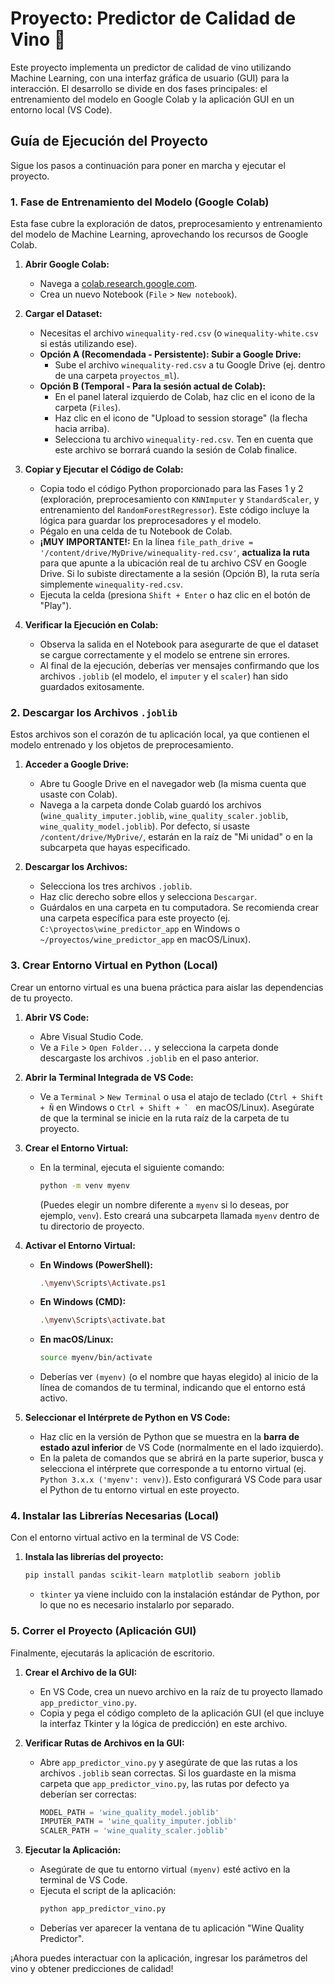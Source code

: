 # Proyecto: Predictor de Calidad de Vino 🍷

Este proyecto implementa un predictor de calidad de vino utilizando Machine Learning, con una interfaz gráfica de usuario (GUI) para la interacción. El desarrollo se divide en dos fases principales: el entrenamiento del modelo en Google Colab y la aplicación GUI en un entorno local (VS Code).

## Guía de Ejecución del Proyecto

Sigue los pasos a continuación para poner en marcha y ejecutar el proyecto.

### 1. Fase de Entrenamiento del Modelo (Google Colab)

Esta fase cubre la exploración de datos, preprocesamiento y entrenamiento del modelo de Machine Learning, aprovechando los recursos de Google Colab.

1.  **Abrir Google Colab:**
    * Navega a [colab.research.google.com](https://colab.research.google.com/).
    * Crea un nuevo Notebook (`File` > `New notebook`).

2.  **Cargar el Dataset:**
    * Necesitas el archivo `winequality-red.csv` (o `winequality-white.csv` si estás utilizando ese).
    * **Opción A (Recomendada - Persistente): Subir a Google Drive:**
        * Sube el archivo `winequality-red.csv` a tu Google Drive (ej. dentro de una carpeta `proyectos_ml`).
    * **Opción B (Temporal - Para la sesión actual de Colab):**
        * En el panel lateral izquierdo de Colab, haz clic en el icono de la carpeta (`Files`).
        * Haz clic en el icono de "Upload to session storage" (la flecha hacia arriba).
        * Selecciona tu archivo `winequality-red.csv`. Ten en cuenta que este archivo se borrará cuando la sesión de Colab finalice.

3.  **Copiar y Ejecutar el Código de Colab:**
    * Copia todo el código Python proporcionado para las Fases 1 y 2 (exploración, preprocesamiento con `KNNImputer` y `StandardScaler`, y entrenamiento del `RandomForestRegressor`). Este código incluye la lógica para guardar los preprocesadores y el modelo.
    * Pégalo en una celda de tu Notebook de Colab.
    * **¡MUY IMPORTANTE!:** En la línea `file_path_drive = '/content/drive/MyDrive/winequality-red.csv'`, **actualiza la ruta** para que apunte a la ubicación real de tu archivo CSV en Google Drive. Si lo subiste directamente a la sesión (Opción B), la ruta sería simplemente `winequality-red.csv`.
    * Ejecuta la celda (presiona `Shift + Enter` o haz clic en el botón de "Play").

4.  **Verificar la Ejecución en Colab:**
    * Observa la salida en el Notebook para asegurarte de que el dataset se cargue correctamente y el modelo se entrene sin errores.
    * Al final de la ejecución, deberías ver mensajes confirmando que los archivos `.joblib` (el modelo, el `imputer` y el `scaler`) han sido guardados exitosamente.

### 2. Descargar los Archivos `.joblib`

Estos archivos son el corazón de tu aplicación local, ya que contienen el modelo entrenado y los objetos de preprocesamiento.

1.  **Acceder a Google Drive:**
    * Abre tu Google Drive en el navegador web (la misma cuenta que usaste con Colab).
    * Navega a la carpeta donde Colab guardó los archivos (`wine_quality_imputer.joblib`, `wine_quality_scaler.joblib`, `wine_quality_model.joblib`). Por defecto, si usaste `/content/drive/MyDrive/`, estarán en la raíz de "Mi unidad" o en la subcarpeta que hayas especificado.

2.  **Descargar los Archivos:**
    * Selecciona los tres archivos `.joblib`.
    * Haz clic derecho sobre ellos y selecciona `Descargar`.
    * Guárdalos en una carpeta en tu computadora. Se recomienda crear una carpeta específica para este proyecto (ej. `C:\proyectos\wine_predictor_app` en Windows o `~/proyectos/wine_predictor_app` en macOS/Linux).

### 3. Crear Entorno Virtual en Python (Local)

Crear un entorno virtual es una buena práctica para aislar las dependencias de tu proyecto.

1.  **Abrir VS Code:**
    * Abre Visual Studio Code.
    * Ve a `File` > `Open Folder...` y selecciona la carpeta donde descargaste los archivos `.joblib` en el paso anterior.

2.  **Abrir la Terminal Integrada de VS Code:**
    * Ve a `Terminal` > `New Terminal` o usa el atajo de teclado (`Ctrl + Shift + Ñ` en Windows o ``Ctrl + Shift + ` `` en macOS/Linux). Asegúrate de que la terminal se inicie en la ruta raíz de la carpeta de tu proyecto.

3.  **Crear el Entorno Virtual:**
    * En la terminal, ejecuta el siguiente comando:
        ```bash
        python -m venv myenv
        ```
        (Puedes elegir un nombre diferente a `myenv` si lo deseas, por ejemplo, `venv`). Esto creará una subcarpeta llamada `myenv` dentro de tu directorio de proyecto.

4.  **Activar el Entorno Virtual:**
    * **En Windows (PowerShell):**
        ```bash
        .\myenv\Scripts\Activate.ps1
        ```
    * **En Windows (CMD):**
        ```bash
        .\myenv\Scripts\activate.bat
        ```
    * **En macOS/Linux:**
        ```bash
        source myenv/bin/activate
        ```
    * Deberías ver `(myenv)` (o el nombre que hayas elegido) al inicio de la línea de comandos de tu terminal, indicando que el entorno está activo.

5.  **Seleccionar el Intérprete de Python en VS Code:**
    * Haz clic en la versión de Python que se muestra en la **barra de estado azul inferior** de VS Code (normalmente en el lado izquierdo).
    * En la paleta de comandos que se abrirá en la parte superior, busca y selecciona el intérprete que corresponde a tu entorno virtual (ej. `Python 3.x.x ('myenv': venv)`). Esto configurará VS Code para usar el Python de tu entorno virtual en este proyecto.

### 4. Instalar las Librerías Necesarias (Local)

Con el entorno virtual activo en la terminal de VS Code:

1.  **Instala las librerías del proyecto:**
    ```bash
    pip install pandas scikit-learn matplotlib seaborn joblib
    ```
    * `tkinter` ya viene incluido con la instalación estándar de Python, por lo que no es necesario instalarlo por separado.

### 5. Correr el Proyecto (Aplicación GUI)

Finalmente, ejecutarás la aplicación de escritorio.

1.  **Crear el Archivo de la GUI:**
    * En VS Code, crea un nuevo archivo en la raíz de tu proyecto llamado `app_predictor_vino.py`.
    * Copia y pega el código completo de la aplicación GUI (el que incluye la interfaz Tkinter y la lógica de predicción) en este archivo.

2.  **Verificar Rutas de Archivos en la GUI:**
    * Abre `app_predictor_vino.py` y asegúrate de que las rutas a los archivos `.joblib` sean correctas. Si los guardaste en la misma carpeta que `app_predictor_vino.py`, las rutas por defecto ya deberían ser correctas:
        ```python
        MODEL_PATH = 'wine_quality_model.joblib'
        IMPUTER_PATH = 'wine_quality_imputer.joblib'
        SCALER_PATH = 'wine_quality_scaler.joblib'
        ```

3.  **Ejecutar la Aplicación:**
    * Asegúrate de que tu entorno virtual `(myenv)` esté activo en la terminal de VS Code.
    * Ejecuta el script de la aplicación:
        ```bash
        python app_predictor_vino.py
        ```
    * Deberías ver aparecer la ventana de tu aplicación "Wine Quality Predictor".

¡Ahora puedes interactuar con la aplicación, ingresar los parámetros del vino y obtener predicciones de calidad!
